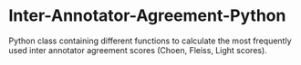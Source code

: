 # Inter-Annotator-Agreement-Python
Python class containing different functions to calculate the most frequently used inter annotator agreement scores (Choen, Fleiss, Light scores). 
